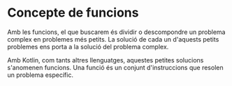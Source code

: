 # Concepte de funcions

Amb les funcions, el que buscarem és dividir o descompondre un problema complex en problemes més petits. La solució de cada un d'aquests petits problemes ens porta a la solució del problema complex.

Amb Kotlin, com tants altres llenguatges, aquestes petites solucions s'anomenen funcions. Una funció és un conjunt d'instruccions que resolen un problema específic.
